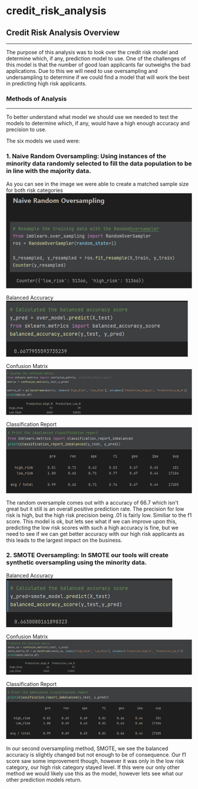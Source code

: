 # credit_risk_analysis

## Credit Risk Analysis Overview
________________________________

The purpose of this analysis was to look over the credit risk model and determine which, if any, prediction model to use. One of the challenges of this model is that the number of good loan applicants far outweighs the bad applications. Due to this we will need to use oversampling and undersampling to determine if we could find a model that will work the best in predicting high risk applicants.


### Methods of Analysis
_______________________

To better understand what model we should use we needed to test the models to determine which, if any, would have a high enough accuracy and precision to use. 

The six models we used were:


### 1. Naive Random Oversampling: Using instances of the minority data randomly selected to fill the data population to be in line with the majority data. 

As you can see in the image we were able to create a matched sample size for both risk categories
![This is an image](https://github.com/Bren42/credit_risk_analysis/blob/main/images/naive_random_oversample.png)

Balanced Accuracy
![This is an image](https://github.com/Bren42/credit_risk_analysis/blob/main/images/naive_random_balanced_accuracy.png)

Confusion Matrix
![This is an image](https://github.com/Bren42/credit_risk_analysis/blob/main/images/naive_confusion_matrix.png)

Classification Report
![This is an image](https://github.com/Bren42/credit_risk_analysis/blob/main/images/naive_classification_report.png)

The random oversample comes out with a accuracy of 66.7 which isn't great but it still is an overall positive prediction rate. The precision for low risk is high, but the high risk precision being .01 is fairly low. Similiar to the f1 score. This model is ok, but lets see what if we can improve upon this, predicting the low risk scores with such a high accuracy is fine, but we need to see if we can get better accuracy with our high risk applicants as this leads to the largest impact on the business.


### 2. SMOTE Oversampling: In SMOTE our tools will create synthetic oversampling using the minority data. 

Balanced Accuracy
![This is an image](https://github.com/Bren42/credit_risk_analysis/blob/main/images/smote_balanced_accuracy.png)

Confusion Matrix
![This is an image](https://github.com/Bren42/credit_risk_analysis/blob/main/images/smote_cm.png)

Classification Report
![This is an image](https://github.com/Bren42/credit_risk_analysis/blob/main/images/smote_cr.png)

In our second oversampling method, SMOTE, we see the balanced accuracy is slightly changed but not enough to be of consequence. Our f1 score saw some improvement though, however it was only in the low risk category, our high risk category stayed level. If this were our only other method we would likely use this as the model, however lets see what our other prediction models return. 




